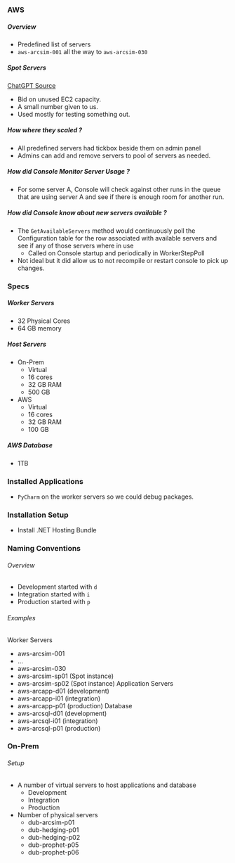 ### AWS
##### Overview
- Predefined list of servers
- `aws-arcsim-001` all the way to `aws-arcsim-030`

##### Spot Servers
[ChatGPT Source](https://chatgpt.com/c/715593fe-20e6-4a51-a33c-92740fd7a582)
- Bid on unused EC2 capacity.
- A small number given to us.
- Used mostly for testing something out.

##### How where they scaled ?
- All predefined servers had tickbox beside them on admin panel
- Admins can add and remove servers to pool of servers as needed.

##### How did Console Monitor Server Usage ?
- For some server A, Console will check against other runs in the queue that are using server A and see if there is enough room for another run.

##### How did Console know about new servers available ?
- The `GetAvailableServers` method would continuously poll the Configuration table for the row associated with available servers and see if any of those servers where in use
	- Called on Console startup and periodically in WorkerStepPoll
- Not ideal but it did allow us to not recompile or restart console to pick up changes.

### Specs
##### Worker Servers
- 32 Physical Cores
- 64 GB memory
##### Host Servers
- On-Prem
	- Virtual
	- 16 cores
	- 32 GB RAM
	- 500 GB
- AWS
	- Virtual
	- 16 cores
	- 32 GB RAM
	- 100 GB
##### AWS Database
- 1TB

### Installed Applications
- `PyCharm` on the worker servers so we could debug packages.

### Installation Setup
- Install .NET Hosting Bundle

### Naming Conventions
###### Overview
- Development started with `d`
- Integration started with `i`
- Production started with `p`
###### Examples
Worker Servers
- aws-arcsim-001
- ...
- aws-arcsim-030
- aws-arcsim-sp01 (Spot instance)
- aws-arcsim-sp02 (Spot instance)
Application Servers
- aws-arcapp-d01 (development)
- aws-arcapp-i01 (integration)
- aws-arcapp-p01 (production)
Database
- aws-arcsql-d01 (development)
- aws-arcsql-i01 (integration)
- aws-arcsql-p01 (production)



### On-Prem
###### Setup
- A number of virtual servers to host applications and database
	- Development
	- Integration
	- Production
- Number of physical servers
	- dub-arcsim-p01
	- dub-hedging-p01
	- dub-hedging-p02
	- dub-prophet-p05
	- dub-prophet-p06

